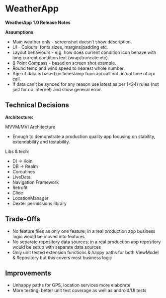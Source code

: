 
# WeatherApp

**WeatherApp 1.0 Release Notes** 

**Assumptions**

 - Main weather only - screenshot doesn’t show description.
 - UI - Colours, fonts sizes, margins/padding etc.
 - Layout behaviours - e.g. how does current condition icon behave with long current condition text (wrap/truncate etc).
 - 8 Point Compass - based on screen shot example.
 - Round temp and wind speed to nearest whole number.
 - Age of data is based on timestamp from api call not actual time of api call.
 - If data can’t be synced for any reason use latest as per (<24) rules (not just for no internet) and show general error.


## **Technical Decisions**

**Architecture:**

MVVM/MVI Architecture 
  - Enough to demonstrate a production quality app focusing on stability, extendability and testability.

Libs & tech:

 - DI -> Koin 
 - DB -> Realm 
 - Coroutines 
 - LiveData 
 - Navigation Framework
 - Retrofit     
 - Glide     
 - LocationManager     
 - Dexter permissions library

## **Trade-Offs**

  - No feature files as only one feature; in a real production app business logic would be moved into features
  - No separate repository data sources; in a real production app repository would be setup with separate data sources
  - Only unit tested extension functions & happy paths for both ViewModel & Repository but this covers most business logic


## **Improvements**

 - Unhappy paths for GPS, location services more elaborate
 - More testing; better unit test coverage as well as android/UI tests

  
